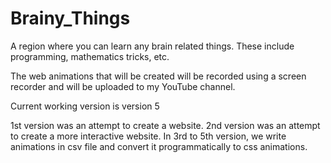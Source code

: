 # Brainy_Things

A region where you can learn any brain related things. These include programming, mathematics tricks, etc.

The web animations that will be created will be recorded using a screen recorder and will be uploaded to my YouTube channel.

Current working version is version 5

1st version was an attempt to create a website.
2nd version was an attempt to create a more interactive website.
In 3rd to 5th version, we write animations in csv file and convert it programmatically to css animations.
